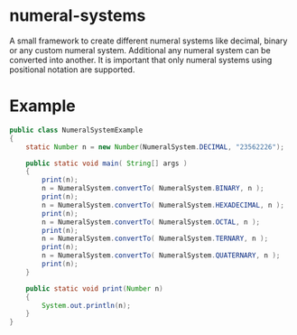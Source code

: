 # numeral-systems
A small framework to create different numeral systems like decimal, binary or any custom numeral system. Additional any numeral system can be converted into another. It is important that only numeral systems using positional notation are supported.

# Example
```java
public class NumeralSystemExample
{
    static Number n = new Number(NumeralSystem.DECIMAL, "23562226");

	public static void main( String[] args )
	{
		print(n);
		n = NumeralSystem.convertTo( NumeralSystem.BINARY, n );
		print(n);
		n = NumeralSystem.convertTo( NumeralSystem.HEXADECIMAL, n );
		print(n);
		n = NumeralSystem.convertTo( NumeralSystem.OCTAL, n );
		print(n);
		n = NumeralSystem.convertTo( NumeralSystem.TERNARY, n );
		print(n);
		n = NumeralSystem.convertTo( NumeralSystem.QUATERNARY, n );
		print(n);
	}

	public static void print(Number n)
	{
		System.out.println(n);
	}
}
```
